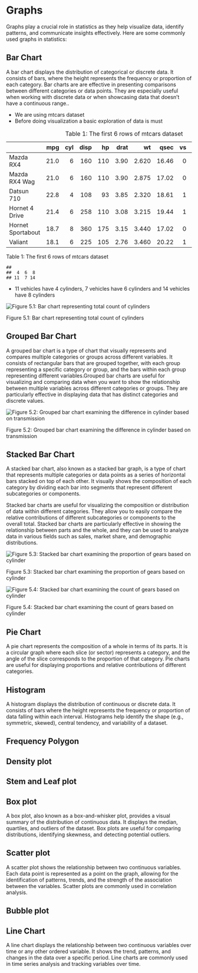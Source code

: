# Graphs

Graphs play a crucial role in statistics as they help visualize data,
identify patterns, and communicate insights effectively. Here are some
commonly used graphs in statistics:

## Bar Chart

A bar chart displays the distribution of categorical or discrete data.
It consists of bars, where the height represents the frequency or
proportion of each category. Bar charts are are effective in presenting
comparisons between different categories or data points. They are
especially useful when working with discrete data or when showcasing
data that doesn’t have a continuous range..

-   We are using mtcars dataset
-   Before doing visualization a basic exploration of data is must

<table style="width:100%;">
<caption>Table 1: The first 6 rows of mtcars dataset</caption>
<colgroup>
<col style="width: 26%" />
<col style="width: 7%" />
<col style="width: 5%" />
<col style="width: 7%" />
<col style="width: 5%" />
<col style="width: 7%" />
<col style="width: 8%" />
<col style="width: 8%" />
<col style="width: 4%" />
<col style="width: 4%" />
<col style="width: 7%" />
<col style="width: 7%" />
</colgroup>
<thead>
<tr class="header">
<th style="text-align: left;"></th>
<th style="text-align: right;">mpg</th>
<th style="text-align: right;">cyl</th>
<th style="text-align: right;">disp</th>
<th style="text-align: right;">hp</th>
<th style="text-align: right;">drat</th>
<th style="text-align: right;">wt</th>
<th style="text-align: right;">qsec</th>
<th style="text-align: right;">vs</th>
<th style="text-align: right;">am</th>
<th style="text-align: right;">gear</th>
<th style="text-align: right;">carb</th>
</tr>
</thead>
<tbody>
<tr class="odd">
<td style="text-align: left;">Mazda RX4</td>
<td style="text-align: right;">21.0</td>
<td style="text-align: right;">6</td>
<td style="text-align: right;">160</td>
<td style="text-align: right;">110</td>
<td style="text-align: right;">3.90</td>
<td style="text-align: right;">2.620</td>
<td style="text-align: right;">16.46</td>
<td style="text-align: right;">0</td>
<td style="text-align: right;">1</td>
<td style="text-align: right;">4</td>
<td style="text-align: right;">4</td>
</tr>
<tr class="even">
<td style="text-align: left;">Mazda RX4 Wag</td>
<td style="text-align: right;">21.0</td>
<td style="text-align: right;">6</td>
<td style="text-align: right;">160</td>
<td style="text-align: right;">110</td>
<td style="text-align: right;">3.90</td>
<td style="text-align: right;">2.875</td>
<td style="text-align: right;">17.02</td>
<td style="text-align: right;">0</td>
<td style="text-align: right;">1</td>
<td style="text-align: right;">4</td>
<td style="text-align: right;">4</td>
</tr>
<tr class="odd">
<td style="text-align: left;">Datsun 710</td>
<td style="text-align: right;">22.8</td>
<td style="text-align: right;">4</td>
<td style="text-align: right;">108</td>
<td style="text-align: right;">93</td>
<td style="text-align: right;">3.85</td>
<td style="text-align: right;">2.320</td>
<td style="text-align: right;">18.61</td>
<td style="text-align: right;">1</td>
<td style="text-align: right;">1</td>
<td style="text-align: right;">4</td>
<td style="text-align: right;">1</td>
</tr>
<tr class="even">
<td style="text-align: left;">Hornet 4 Drive</td>
<td style="text-align: right;">21.4</td>
<td style="text-align: right;">6</td>
<td style="text-align: right;">258</td>
<td style="text-align: right;">110</td>
<td style="text-align: right;">3.08</td>
<td style="text-align: right;">3.215</td>
<td style="text-align: right;">19.44</td>
<td style="text-align: right;">1</td>
<td style="text-align: right;">0</td>
<td style="text-align: right;">3</td>
<td style="text-align: right;">1</td>
</tr>
<tr class="odd">
<td style="text-align: left;">Hornet Sportabout</td>
<td style="text-align: right;">18.7</td>
<td style="text-align: right;">8</td>
<td style="text-align: right;">360</td>
<td style="text-align: right;">175</td>
<td style="text-align: right;">3.15</td>
<td style="text-align: right;">3.440</td>
<td style="text-align: right;">17.02</td>
<td style="text-align: right;">0</td>
<td style="text-align: right;">0</td>
<td style="text-align: right;">3</td>
<td style="text-align: right;">2</td>
</tr>
<tr class="even">
<td style="text-align: left;">Valiant</td>
<td style="text-align: right;">18.1</td>
<td style="text-align: right;">6</td>
<td style="text-align: right;">225</td>
<td style="text-align: right;">105</td>
<td style="text-align: right;">2.76</td>
<td style="text-align: right;">3.460</td>
<td style="text-align: right;">20.22</td>
<td style="text-align: right;">1</td>
<td style="text-align: right;">0</td>
<td style="text-align: right;">3</td>
<td style="text-align: right;">1</td>
</tr>
</tbody>
</table>

Table 1: The first 6 rows of mtcars dataset

    ## 
    ##  4  6  8 
    ## 11  7 14

-   11 vehicles have 4 cylinders, 7 vehicles have 6 cylinders and 14
    vehicles have 8 cylinders

<img src="Chapter-5-Graphs_files/figure-markdown_strict/unnamed-chunk-4-1.png" alt="Figure 5.1: Bar chart representing total count of cylinders"  />
<p class="caption">
Figure 5.1: Bar chart representing total count of cylinders
</p>

## Grouped Bar Chart

A grouped bar chart is a type of chart that visually represents and
compares multiple categories or groups across different variables. It
consists of rectangular bars that are grouped together, with each group
representing a specific category or group, and the bars within each
group representing different variables.Grouped bar charts are useful for
visualizing and comparing data when you want to show the relationship
between multiple variables across different categories or groups. They
are particularly effective in displaying data that has distinct
categories and discrete values.

<img src="Chapter-5-Graphs_files/figure-markdown_strict/unnamed-chunk-5-1.png" alt="Figure 5.2: Grouped bar chart examining the difference in cylinder based on transmission"  />
<p class="caption">
Figure 5.2: Grouped bar chart examining the difference in cylinder based
on transmission
</p>

## Stacked Bar Chart

A stacked bar chart, also known as a stacked bar graph, is a type of
chart that represents multiple categories or data points as a series of
horizontal bars stacked on top of each other. It visually shows the
composition of each category by dividing each bar into segments that
represent different subcategories or components.

Stacked bar charts are useful for visualizing the composition or
distribution of data within different categories. They allow you to
easily compare the relative contributions of different subcategories or
components to the overall total. Stacked bar charts are particularly
effective in showing the relationship between parts and the whole, and
they can be used to analyze data in various fields such as sales, market
share, and demographic distributions.

<img src="Chapter-5-Graphs_files/figure-markdown_strict/unnamed-chunk-6-1.png" alt="Figure 5.3: Stacked bar chart examining the proportion of gears based on cylinder"  />
<p class="caption">
Figure 5.3: Stacked bar chart examining the proportion of gears based on
cylinder
</p>

<img src="Chapter-5-Graphs_files/figure-markdown_strict/unnamed-chunk-7-1.png" alt="Figure 5.4: Stacked bar chart examining the count of gears based on cylinder"  />
<p class="caption">
Figure 5.4: Stacked bar chart examining the count of gears based on
cylinder
</p>

## Pie Chart

A pie chart represents the composition of a whole in terms of its parts.
It is a circular graph where each slice (or sector) represents a
category, and the angle of the slice corresponds to the proportion of
that category. Pie charts are useful for displaying proportions and
relative contributions of different categories.

## Histogram

A histogram displays the distribution of continuous or discrete data. It
consists of bars where the height represents the frequency or proportion
of data falling within each interval. Histograms help identify the shape
(e.g., symmetric, skewed), central tendency, and variability of a
dataset.

## Frequency Polygon

## Density plot

## Stem and Leaf plot

## Box plot

A box plot, also known as a box-and-whisker plot, provides a visual
summary of the distribution of continuous data. It displays the median,
quartiles, and outliers of the dataset. Box plots are useful for
comparing distributions, identifying skewness, and detecting potential
outliers.

## Scatter plot

A scatter plot shows the relationship between two continuous variables.
Each data point is represented as a point on the graph, allowing for the
identification of patterns, trends, and the strength of the association
between the variables. Scatter plots are commonly used in correlation
analysis.

## Bubble plot

## Line Chart

A line chart displays the relationship between two continuous variables
over time or any other ordered variable. It shows the trend, patterns,
and changes in the data over a specific period. Line charts are commonly
used in time series analysis and tracking variables over time.
